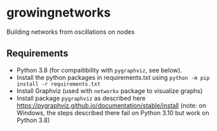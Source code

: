 # growingnetworks
Building networks from oscillations on nodes

## Requirements 
* Python 3.8 (for compaitibility with `pygraphviz`, see below). 
* Install the python packages in requirements.txt using `python -m pip install -r requirements.txt`
* Install Graphviz (used with `networkx` package to visualize graphs)
* Install package `pygraphviz` as described here https://pygraphviz.github.io/documentation/stable/install (note: on Windows, the steps described there fail on Python 3.10 but work on Python 3.8)
